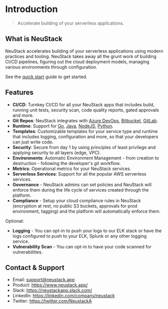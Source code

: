 # Introduction

> Accelerate building of your serverless applications.

## What is NeuStack

NeuStack accelerates building of your serverless applications using modern practices and tooling. NeuStack takes away all the grunt work of building CI/CD pipelines, figuring out the cloud deployment models, managing various environments through configuration.

See the [quick start](quick-start.md) guide to get started.

## Features
- **CI/CD**: Turnkey CI/CD for all your NeuStack apps that includes build, running unit tests, security scan, code quality reports, gated approvals and more.
- **Git Repos**: NeuStack integrates with [Azure DevOps](https://azure.microsoft.com/en-us/services/devops/), [Bitbucket](https://bitbucket.org/), [GitLab](https://gitlab.com/).
- **Runtime**: Support for [Go](https://golang.org/), [Java](https://www.java.com), [NodeJS](https://nodejs.org/en/), [Python](https://www.python.org/).
- **Templates**: Customizable templates for your service type and runtime that includes logging, configuration and more, so that your developers can just write code.
- **Security**: Secure from day 1 by using principles of least privilege and applying security to all layers (edge, VPC).
- **Environments**: Automatic Environment Management - from creation to destruction - following the developer's git workflow.
- **Metrics**: Operational metrics for your NeuStack services.
- **Serverless Services**: Support for all the popular AWS serverless services.
- **Governance** - NeuStack admins can set policies and NeuStack will enforce them during the life cycle of services created through the platform.
- **Compliance** - Setup your cloud compliance rules in NeuStack (encryption at rest, no public S3 buckets, approvals for prod environment, tagging) and the platform will automatically enforce them.


Optional: 
- **Logging** - You can opt-in to push your logs to our ELK stack or have the logs configured to push to your ELK, Splunk or any other logging service. 
- **Vulnerability Scan** - You can opt-in to have your code scanned for vulnerabilities.

## Contact & Support
* Email: support@neustack.app
* Product: https://www.neustack.app/
* Slack: https://neustackapp.slack.com/
* LinkedIn: https://linkedin.com/company/neustack
* Twitter: https://twitter.com/NeustackA
